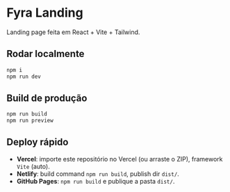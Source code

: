 # Fyra Landing

Landing page feita em React + Vite + Tailwind.

## Rodar localmente
```bash
npm i
npm run dev
```

## Build de produção
```bash
npm run build
npm run preview
```

## Deploy rápido
- **Vercel**: importe este repositório no Vercel (ou arraste o ZIP), framework `Vite` (auto).
- **Netlify**: build command `npm run build`, publish dir `dist/`.
- **GitHub Pages**: `npm run build` e publique a pasta `dist/`.